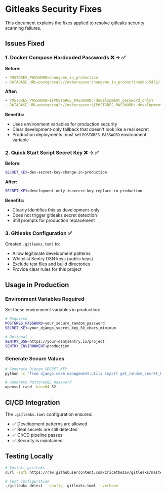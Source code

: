 # Gitleaks Security Fixes

This document explains the fixes applied to resolve gitleaks security scanning failures.

## Issues Fixed

### 1. Docker Compose Hardcoded Passwords ❌ → ✅

**Before:**
```yaml
- POSTGRES_PASSWORD=changeme_in_production
- DATABASE_URL=postgresql://makerspace:changeme_in_production@db:5432/...
```

**After:**
```yaml
- POSTGRES_PASSWORD=${POSTGRES_PASSWORD:-development_password_only}
- DATABASE_URL=postgresql://makerspace:${POSTGRES_PASSWORD:-development_password_only}@db:5432/...
```

**Benefits:**
- Uses environment variables for production security
- Clear development-only fallback that doesn't look like a real secret
- Production deployments must set `POSTGRES_PASSWORD` environment variable

### 2. Quick Start Script Secret Key ❌ → ✅

**Before:**
```bash
SECRET_KEY=dev-secret-key-change-in-production
```

**After:**
```bash
SECRET_KEY=development-only-insecure-key-replace-in-production
```

**Benefits:**
- Clearly identifies this as development-only
- Does not trigger gitleaks secret detection
- Still prompts for production replacement

### 3. Gitleaks Configuration ✅

Created `.gitleaks.toml` to:
- Allow legitimate development patterns
- Whitelist Sentry DSN keys (public keys)
- Exclude test files and build directories
- Provide clear rules for this project

## Usage in Production

### Environment Variables Required

Set these environment variables in production:

```bash
# Required
POSTGRES_PASSWORD=your_secure_random_password
SECRET_KEY=your_django_secret_key_50_chars_minimum

# Optional
SENTRY_DSN=https://your-dsn@sentry.io/project
SENTRY_ENVIRONMENT=production
```

### Generate Secure Values

```bash
# Generate Django SECRET_KEY
python -c "from django.core.management.utils import get_random_secret_key; print(get_random_secret_key())"

# Generate PostgreSQL password
openssl rand -base64 32
```

## CI/CD Integration

The `.gitleaks.toml` configuration ensures:
- ✅ Development patterns are allowed
- ✅ Real secrets are still detected
- ✅ CI/CD pipeline passes
- ✅ Security is maintained

## Testing Locally

```bash
# Install gitleaks
curl -sSfL https://raw.githubusercontent.com/zricethezav/gitleaks/master/scripts/install.sh | sh

# Test configuration
./gitleaks detect --config .gitleaks.toml --verbose
```
